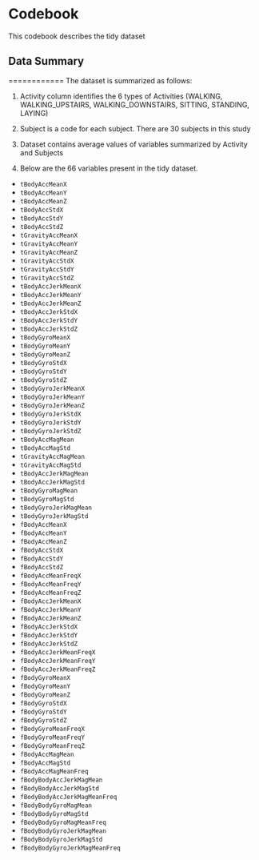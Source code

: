 # Codebook

This codebook describes the tidy dataset

## Data Summary
============
The dataset is summarized as follows:

1. Activity column identifies the 6 types of Activities (WALKING, WALKING_UPSTAIRS, WALKING_DOWNSTAIRS, SITTING, STANDING, LAYING)

2. Subject is a code for each subject. There are 30 subjects in this study

3. Dataset contains average values of variables summarized by Activity and Subjects

4. Below are the 66 variables present in the tidy dataset. 
  * `tBodyAccMeanX`
  * `tBodyAccMeanY`
  * `tBodyAccMeanZ`
  * `tBodyAccStdX`
  * `tBodyAccStdY`
  * `tBodyAccStdZ`
  * `tGravityAccMeanX`
  * `tGravityAccMeanY`
  * `tGravityAccMeanZ`
  * `tGravityAccStdX`
  * `tGravityAccStdY`
  * `tGravityAccStdZ`
  * `tBodyAccJerkMeanX`
  * `tBodyAccJerkMeanY`
  * `tBodyAccJerkMeanZ`
  * `tBodyAccJerkStdX`
  * `tBodyAccJerkStdY`
  * `tBodyAccJerkStdZ`
  * `tBodyGyroMeanX`
  * `tBodyGyroMeanY`
  * `tBodyGyroMeanZ`
  * `tBodyGyroStdX`
  * `tBodyGyroStdY`
  * `tBodyGyroStdZ`
  * `tBodyGyroJerkMeanX`
  * `tBodyGyroJerkMeanY`
  * `tBodyGyroJerkMeanZ`
  * `tBodyGyroJerkStdX`
  * `tBodyGyroJerkStdY`
  * `tBodyGyroJerkStdZ`
  * `tBodyAccMagMean`
  * `tBodyAccMagStd`
  * `tGravityAccMagMean`
  * `tGravityAccMagStd`
  * `tBodyAccJerkMagMean`
  * `tBodyAccJerkMagStd`
  * `tBodyGyroMagMean`
  * `tBodyGyroMagStd`
  * `tBodyGyroJerkMagMean`
  * `tBodyGyroJerkMagStd`
  * `fBodyAccMeanX`
  * `fBodyAccMeanY`
  * `fBodyAccMeanZ`
  * `fBodyAccStdX`
  * `fBodyAccStdY`
  * `fBodyAccStdZ`
  * `fBodyAccMeanFreqX`
  * `fBodyAccMeanFreqY`
  * `fBodyAccMeanFreqZ`
  * `fBodyAccJerkMeanX`
  * `fBodyAccJerkMeanY`
  * `fBodyAccJerkMeanZ`
  * `fBodyAccJerkStdX`
  * `fBodyAccJerkStdY`
  * `fBodyAccJerkStdZ`
  * `fBodyAccJerkMeanFreqX`
  * `fBodyAccJerkMeanFreqY`
  * `fBodyAccJerkMeanFreqZ`
  * `fBodyGyroMeanX`
  * `fBodyGyroMeanY`
  * `fBodyGyroMeanZ`
  * `fBodyGyroStdX`
  * `fBodyGyroStdY`
  * `fBodyGyroStdZ`
  * `fBodyGyroMeanFreqX`
  * `fBodyGyroMeanFreqY`
  * `fBodyGyroMeanFreqZ`
  * `fBodyAccMagMean`
  * `fBodyAccMagStd`
  * `fBodyAccMagMeanFreq`
  * `fBodyBodyAccJerkMagMean`
  * `fBodyBodyAccJerkMagStd`
  * `fBodyBodyAccJerkMagMeanFreq`
  * `fBodyBodyGyroMagMean`
  * `fBodyBodyGyroMagStd`
  * `fBodyBodyGyroMagMeanFreq`
  * `fBodyBodyGyroJerkMagMean`
  * `fBodyBodyGyroJerkMagStd`
  * `fBodyBodyGyroJerkMagMeanFreq`


